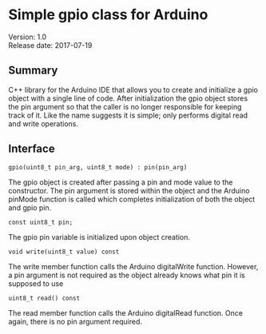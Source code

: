 # Simple gpio class for Arduino

Version: 1.0 <br>
Release date: 2017-07-19 <br>

## Summary

C++ library for the Arduino IDE that allows you to create and initialize a gpio object with a single line of code.  After initialization the gpio object stores the pin argument so that the caller is no longer responsible for keeping track of it.  Like the name suggests it is simple; only performs digital read and write operations.

## Interface

```
gpio(uint8_t pin_arg, uint8_t mode) : pin(pin_arg)
```

The gpio object is created after passing a pin and mode value to the constructor.  The pin argument is stored within the object and the Arduino pinMode function is called which completes initialization of both the object and gpio pin.

```
const uint8_t pin;
```

The gpio pin variable is initialized upon object creation.

```
void write(uint8_t value) const
```

The write member function calls the Arduino digitalWrite function.  However, a pin argument is not required as the object already knows what pin it is supposed to use

```
uint8_t read() const
```

The read member function calls the Arduino digitalRead function.  Once again, there is no pin argument required.
